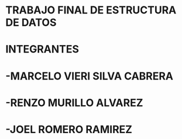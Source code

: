 # TRABAJO FINAL DE ESTRUCTURA DE DATOS


# INTEGRANTES

# -MARCELO VIERI SILVA CABRERA
# -RENZO MURILLO ALVAREZ
# -JOEL ROMERO RAMIREZ
